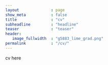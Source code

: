```yaml
---
layout              : page
show_meta           : false
title               : "cv"
subheadline         : "headline"
teaser              : "teaser"
header:
   image_fullwidth  : "g5883_lime_grad.png"
permalink           : "/cv/"
---
```


cv here
